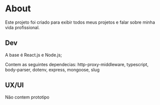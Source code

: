 # About

Este projeto foi criado para exibir todos meus projetos e falar sobre minha vida profissional.

## Dev

A base é React.js e Node.js;

Contem as seguintes dependecias:
    http-proxy-middleware,
    typescript,
    body-parser,
    dotenv,
    express,
    mongoose,
    slug

## UX/UI

Não contem prototipo
